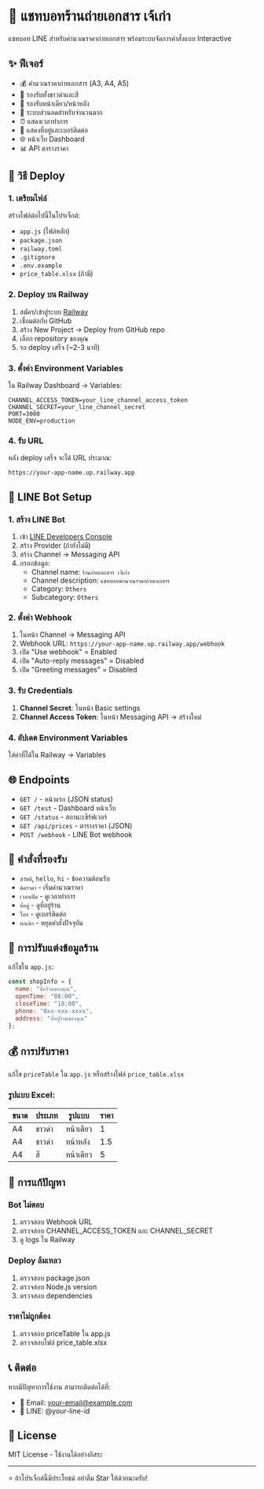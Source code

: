 # 🤖 แชทบอทร้านถ่ายเอกสาร เจ้เก่า

แชทบอท LINE สำหรับคำนวณราคาถ่ายเอกสาร พร้อมระบบจัดการคำสั่งแบบ Interactive

## ✨ ฟีเจอร์

- 💰 คำนวณราคาถ่ายเอกสาร (A3, A4, A5)
- 🎨 รองรับทั้งขาวดำและสี
- 📄 รองรับหน้าเดียว/หน้าหลัง
- 🎉 ระบบส่วนลดสำหรับจำนวนมาก
- ⏰ แสดงเวลาทำการ
- 📍 แสดงที่อยู่และเบอร์ติดต่อ
- 🌐 หน้าเว็บ Dashboard
- 📊 API ตารางราคา

## 🚀 วิธี Deploy

### 1. เตรียมไฟล์

สร้างไฟล์ต่อไปนี้ในโปรเจ็กต์:
- `app.js` (ไฟล์หลัก)
- `package.json` 
- `railway.toml`
- `.gitignore`
- `.env.example`
- `price_table.xlsx` (ถ้ามี)

### 2. Deploy บน Railway

1. สมัคร/เข้าสู่ระบบ [Railway](https://railway.app)
2. เชื่อมต่อกับ GitHub
3. สร้าง New Project → Deploy from GitHub repo
4. เลือก repository ของคุณ
5. รอ deploy เสร็จ (~2-3 นาที)

### 3. ตั้งค่า Environment Variables

ใน Railway Dashboard → Variables:
```
CHANNEL_ACCESS_TOKEN=your_line_channel_access_token
CHANNEL_SECRET=your_line_channel_secret
PORT=3000
NODE_ENV=production
```

### 4. รับ URL

หลัง deploy เสร็จ จะได้ URL ประมาณ:
```
https://your-app-name.up.railway.app
```

## 🔗 LINE Bot Setup

### 1. สร้าง LINE Bot

1. เข้า [LINE Developers Console](https://developers.line.biz)
2. สร้าง Provider (ถ้ายังไม่มี)
3. สร้าง Channel → Messaging API
4. กรอกข้อมูล:
   - Channel name: `ร้านถ่ายเอกสาร เจ้เก่า`
   - Channel description: `แชทบอทคำนวณราคาถ่ายเอกสาร`
   - Category: `Others`
   - Subcategory: `Others`

### 2. ตั้งค่า Webhook

1. ในหน้า Channel → Messaging API
2. Webhook URL: `https://your-app-name.up.railway.app/webhook`
3. เปิด "Use webhook" = Enabled
4. เปิด "Auto-reply messages" = Disabled
5. เปิด "Greeting messages" = Disabled

### 3. รับ Credentials

1. **Channel Secret**: ในหน้า Basic settings
2. **Channel Access Token**: ในหน้า Messaging API → สร้างใหม่

### 4. อัปเดต Environment Variables

ใส่ค่าที่ได้ใน Railway → Variables

## 🌐 Endpoints

- `GET /` - หน้าแรก (JSON status)
- `GET /test` - Dashboard หน้าเว็บ
- `GET /status` - สถานะเซิร์ฟเวอร์
- `GET /api/prices` - ตารางราคา (JSON)
- `POST /webhook` - LINE Bot webhook

## 💬 คำสั่งที่รองรับ

- `สวัสดี`, `hello`, `hi` - ข้อความต้อนรับ
- `คิดราคา` - เริ่มคำนวณราคา
- `เวลาเปิด` - ดูเวลาทำการ
- `ที่อยู่` - ดูที่อยู่ร้าน
- `โทร` - ดูเบอร์ติดต่อ
- `ยกเลิก` - หยุดคำสั่งปัจจุบัน

## 🏪 การปรับแต่งข้อมูลร้าน

แก้ไขใน `app.js`:

```javascript
const shopInfo = {
  name: "ชื่อร้านของคุณ",
  openTime: "08:00",
  closeTime: "18:00",
  phone: "0xx-xxx-xxxx",
  address: "ที่อยู่ร้านของคุณ"
};
```

## 💰 การปรับราคา

แก้ไข `priceTable` ใน `app.js` หรือสร้างไฟล์ `price_table.xlsx`

### รูปแบบ Excel:

| ขนาด | ประเภท | รูปแบบ | ราคา |
|------|--------|--------|------|
| A4   | ขาวดำ  | หน้าเดียว | 1 |
| A4   | ขาวดำ  | หน้าหลัง | 1.5 |
| A4   | สี     | หน้าเดียว | 5 |

## 🐛 การแก้ปัญหา

### Bot ไม่ตอบ
1. ตรวจสอบ Webhook URL
2. ตรวจสอบ CHANNEL_ACCESS_TOKEN และ CHANNEL_SECRET
3. ดู logs ใน Railway

### Deploy ล้มเหลว
1. ตรวจสอบ package.json
2. ตรวจสอบ Node.js version
3. ตรวจสอบ dependencies

### ราคาไม่ถูกต้อง
1. ตรวจสอบ priceTable ใน app.js
2. ตรวจสอบไฟล์ price_table.xlsx

## 📞 ติดต่อ

หากมีปัญหาการใช้งาน สามารถติดต่อได้ที่:
- 📧 Email: your-email@example.com
- 📱 LINE: @your-line-id

## 📄 License

MIT License - ใช้งานได้อย่างอิสระ

---

⭐ ถ้าโปรเจ็กต์นี้มีประโยชน์ อย่าลืม Star ให้ด้วยนะครับ!